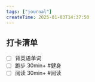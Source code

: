 ```yaml
---
tags: ["journal"]
createTime: 2025-01-03T14:37:50
---
```

## 打卡清单

- [ ] 背英语单词
- [ ] 跑步 30min+ #健身
- [ ] 阅读 30min+ #阅读